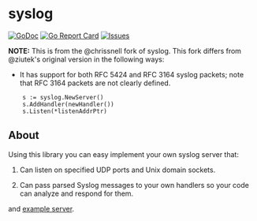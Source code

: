 # syslog

[![GoDoc](https://img.shields.io/badge/api-Godoc-blue.svg)](https://pkg.go.dev/github.com/rickb777/syslog)
[![Go Report Card](https://goreportcard.com/badge/github.com/rickb777/syslog)](https://goreportcard.com/report/github.com/rickb777/syslog)
[![Issues](https://img.shields.io/github/issues/rickb777/syslog.svg)](https://github.com/rickb777/syslog/issues)

**NOTE:** This is from the @chrissnell fork of syslog.  This fork differs from @ziutek's original version in the following ways:

- It has support for both RFC 5424 and RFC 3164 syslog packets; note that RFC 3164 packets are not clearly defined.

```
	s := syslog.NewServer()
	s.AddHandler(newHandler())
	s.Listen(*listenAddrPtr)
```


About
-----
Using this library you can easy implement your own syslog server that:

1. Can listen on specified UDP ports and Unix domain sockets.

2. Can pass parsed Syslog messages to your own handlers so your code can analyze and respond for them.

and [example server](https://github.com/rickb777/syslog/blob/master/example_server/main.go).
